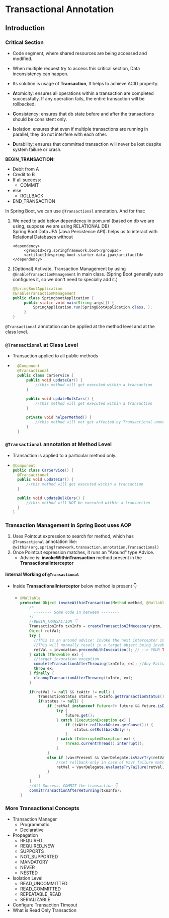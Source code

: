 # Transactional Annotation

## Introduction
### Critical Section
- Code segment, where shared resources are being accessed and modified.
- When multiple request try to access this critical section, Data inconsistency can happen.
- Its solution is usage of **Transaction**, It helps to achieve ACID property.


- **A**tomicity: ensures all operations within a transaction are completed successfully. If any operation fails, the entire transaction will be rollbacked.
- **C**onsistency: ensures that db state before and after the transactions should be consistent only.
- **I**solation: ensures that even if multiple transactions are running in parallel, they do not interfere with each other. 
- **D**urability: ensures that committed transaction will never be lost despite system failure or crash.

**BEGIN_TRANSACTION:**
- Debit from A
- Credit to B
- If all success:
  - COMMIT
- else
  - ROLLBACK
- END_TRANSACTION

In Spring Boot, we can use `@Transactional` annotation.
And for that:
1. We need to add below dependency in pom.xml (based on db we are using, suppose we are using RELATIONAL DB) <br>
   Spring Boot Data JPA (Java Persistence API): helps us to interact with Relational Databases without 
   ```
   <dependency>
        <groupId>org.springframework.boot</groupId>
        <artifactId>spring-boot-starter-data-jpa</artifactId>
   </dependency>
   ```

2. [Optional] Activate, Transaction Management by using `@EnableTransactionManagement` in main class. (Spring Boot generally auto configures it, so we don't need to specially add it.)
   ```java
   @SpringBootApplication
   @EnableTransactionManagement
   public class SpringbootApplication {
        public static void main(String args[]) {
            SpringApplication.run(SpringBootApplication.class, );
        }
   }
   ```

`@Transactional` annotation can be applied at the method level and at the class level.

### `@Transactional` at Class Level
- Transaction applied to all public methods
- ```java
    @Component
    @Transactional
    public class CarService {
        public void updateCar() {
            //this method will get executed within a transaction
        }
        
        public void updateBulkCars() {
            //this method will get executed within a transaction
        }
  
        private void helperMethod() {
            //this method will not get affected by Transactional annotation
        } 
    }
   ```

### `@Transactional` annotation at Method Level
- Transaction is applied to a particular method only.
- ```java
  @Component
  public class CarService() {
    @Transactional
    public void updateCar() {
        //this method will get executed within a transaction
    }
  
    public void updateBulkCurs() {
        //this method will NOT be executed within a transaction
    }
  }
  ```

### Transaction Management in Spring Boot uses AOP
1. Uses Pointcut expression to search for method, which has `@Transactional` annotation like: `@within(org.springframework.transaction.annotation.Transactional)`
2. Once Pointcut expression matches, it runs an "Around" type Advice.
    - Advice is: **invokeWithinTransaction** method present in the **TransactionalInterceptor**

#### Internal Working of `@Transactional`
- Inside **TransactionalInterceptor** below method is present 👇
  - ```java
    @Nullable
    protected Object invokeWithinTransaction(Method method, @Nullable Class<?> targetClass, final InvocationCallback invocation) throws Throwable {
        /*
          -------- Some code in between --------
        */
        //BEGIN_TRANSACTION 👇
        TransactionInfo txnInfo = createTransactionIfNecessary(ptm, txAttr, joinpointIdentification);
        Object retVal;
        try {
          //This is an around advice: Invoke the next interceptor in the chain.
          //This will normally result in a target object being invoked.
          retVal = invocation.proceedWithInvocation(); // --> YOUR TASK
        } catch (Throwable ex) {
          //target invocation exception
          completeTransactionAfterThrowing(txnInfo, ex); //Any Failure, ROLLBACK will occur
          throw ex;
        } finally {
          cleanupTransactionAfterThrowing(txInfo, ex);
        }
        
        if(retVal != null && txAttr != null) {
            TransactionStatus status = txInfo.getTransactionStatus();
            if(status != null) {
                if (retVal instanceof Future<?> future && future.isDone()) {
                    try {
                        future.get();
                    } catch (ExecutionException ex) {
                        if (txAttr.rollbackOn(ex.getCause())) {
                            status.setRollbackOnly();
                        }
                    } catch (InterruptedException ex) {
                        Thread.currentThread().interrupt();
                    }
                }    
                else if (vavrPresent && VavrDelegate.isVavrTry(retVal)) {
                    //set rollback-only in case of Vavr failure matching our rollback rules...
                    retVal = VavrDelegate.evaluateTryFailure(retVal, txAttr, status);
                }
            }
        }
        //All Success, COMMIT the transaction 👇
        commitTransactionAfterReturning(txnInfo);
    }
    ```

### More Transactional Concepts
- Transaction Manager
  - Programmatic
  - Declarative
- Propagation
  - REQUIRED
  - REQUIRED_NEW
  - SUPPORTS
  - NOT_SUPPORTED
  - MANDATORY
  - NEVER
  - NESTED
- Isolation Level
  - READ_UNCOMMITTED
  - READ_COMMITTED
  - REPEATABLE_READ
  - SERIALIZABLE
- Configure Transaction Timeout
- What is Read Only Transaction


